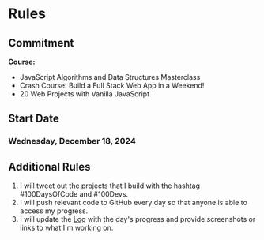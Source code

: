 # Rules

## Commitment

**Course:**

- JavaScript Algorithms and Data Structures Masterclass
- Crash Course: Build a Full Stack Web App in a Weekend!
- 20 Web Projects with Vanilla JavaScript

## Start Date

### Wednesday, December 18, 2024

## Additional Rules

1. I will tweet out the projects that I build with the hashtag #100DaysOfCode and #100Devs.
2. I will push relevant code to GitHub every day so that anyone is able to access my progress.
3. I will update the [Log](log.md) with the day's progress and provide screenshots or links to what I'm working on.
